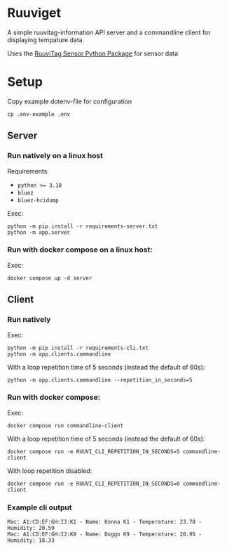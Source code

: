 # Ruuviget

A simple ruuvitag-information API server and a commandline client for displaying tempature data.

Uses the [RuuviTag Sensor Python Package](https://github.com/ttu/ruuvitag-sensor) for sensor data

# Setup

Copy example dotenv-file for configuration

```
cp .env-example .env
```

## Server

### Run natively on a linux host

Requirements

- `python >= 3.10`
- `bluez`
- `bluez-hcidump`

Exec:

```
python -m pip install -r requirements-server.txt
python -m app.server
```

### Run with docker compose on a linux host:

Exec:

```
docker compose up -d server
```

## Client

### Run natively

Exec:

```
python -m pip install -r requirements-cli.txt
python -m app.clients.commandline
```

With a loop repetition time of 5 seconds (instead the default of 60s):

```
python -m app.clients.commandline --repetition_in_seconds=5
```

### Run with docker compose:

Exec:

```
docker compose run commandline-client
```

With a loop repetition time of 5 seconds (instead the default of 60s):

```
docker compose run -e RUUVI_CLI_REPETITION_IN_SECONDS=5 commandline-client
```

With loop repetition disabled:

```
docker compose run -e RUUVI_CLI_REPETITION_IN_SECONDS=0 commandline-client
```

### Example cli output

```
Mac: A1:CD:EF:GH:IJ:K1 - Name: Konna K1 - Temperature: 23.78 - Humidity: 20.59
Mac: A1:CD:EF:GH:IJ:K9 - Name: Doggo K9 - Temperature: 20.95 - Humidity: 18.33
```
